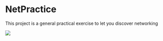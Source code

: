 # NetPractice
This project is a general practical exercise to let you discover networking

![](https://scontent.fcmn1-2.fna.fbcdn.net/v/t1.6435-9/43828267_986243031577824_3567249795670081536_n.jpg?_nc_cat=100&ccb=1-7&_nc_sid=730e14&_nc_ohc=lSFDz3t6Q3oAX9SJCdi&_nc_ht=scontent.fcmn1-2.fna&oh=00_AfAuoEpkrsnXCy42JrrUzAc6tCcUm4jfWKrs5bWuxpZoNw&oe=63EE863D)
